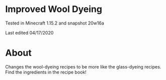 # Improved Wool Dyeing

Tested in Minecraft 1.15.2 and snapshot 20w16a

Last edited 04/17/2020

# About

Changes the wool-dyeing recipes to be more like the glass-dyeing recipes.  Find the ingredients in the recipe book!
